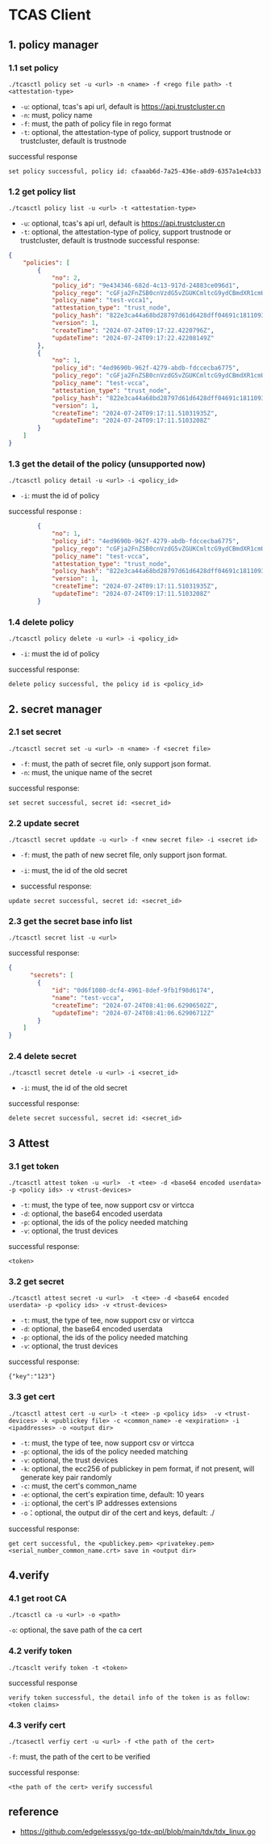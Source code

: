 # TCAS Client

## 1. policy manager
### 1.1 set policy 
```shell
./tcasctl policy set -u <url> -n <name> -f <rego file path> -t <attestation-type>
```
+ `-u`: optional, tcas's api url, default is https://api.trustcluster.cn
+ `-n`: must, policy name 
+ `-f`: must, the path of policy file in rego format
+ `-t`: optional, the attestation-type of policy, support trustnode or trustcluster, default is trustnode

successful response
```shell
set policy successful, policy id: cfaaab6d-7a25-436e-a8d9-6357a1e4cb33
```

### 1.2 get policy list
```shell
./tcasctl policy list -u <url> -t <attestation-type>
```
+ `-u`: optional, tcas's api url, default is https://api.trustcluster.cn
+ `-t`: optional, the attestation-type of policy, support trustnode or trustcluster, default is trustnode
successful response: 

```json
{
    "policies": [
        {
            "no": 2,
            "policy_id": "9e434346-682d-4c13-917d-24883ce096d1",
            "policy_rego": "cGFja2FnZSB0cnVzdG5vZGUKCmltcG9ydCBmdXR1cmUua2V5d29yZHMuZXZlcnkKCmRlZmF1bHQgdHJ1c3Rfbm9kZSA6PSBmYWxzZQoKdHJ1c3Rfbm9kZSB7CglhbGxvd2VkX25vZGUoaW5wdXQudHJ1c3Rfbm9kZSkKfQoKYWxsb3dlZF9ub2RlKG5vZGUpIHsKCW5vZGUudGVlLnZpcnRjY2FfcmltID09ICJlYTIxY2NlMWJiODM2Y2E3OTc4NGFjMTFhMmZlMjg4YzY3MWU1ZjYyYzI4ODM3MThlZDhkYTU5OTQ3YWUyOGIxIgoJbm9kZS50ZWUudmlydGNjYV9yZW0wID0gIjM3YTRhMDRmZTRjYjIxYTgwYTgxNDE5ZWI0Zjc1OTJmNzI3MTA2OTcyN2ZiNWViODU5ZmQxYjUwMzE5YmZhZTQiCn0K",
            "policy_name": "test-vcca1",
            "attestation_type": "trust_node",
            "policy_hash": "822e3ca44a68bd28797d61d6428dff04691c1811093d3cd589febd2b00309842",
            "version": 1,
            "createTime": "2024-07-24T09:17:22.4220796Z",
            "updateTime": "2024-07-24T09:17:22.42208149Z"
        },
        {
            "no": 1,
            "policy_id": "4ed9690b-962f-4279-abdb-fdccecba6775",
            "policy_rego": "cGFja2FnZSB0cnVzdG5vZGUKCmltcG9ydCBmdXR1cmUua2V5d29yZHMuZXZlcnkKCmRlZmF1bHQgdHJ1c3Rfbm9kZSA6PSBmYWxzZQoKdHJ1c3Rfbm9kZSB7CglhbGxvd2VkX25vZGUoaW5wdXQudHJ1c3Rfbm9kZSkKfQoKYWxsb3dlZF9ub2RlKG5vZGUpIHsKCW5vZGUudGVlLnZpcnRjY2FfcmltID09ICJlYTIxY2NlMWJiODM2Y2E3OTc4NGFjMTFhMmZlMjg4YzY3MWU1ZjYyYzI4ODM3MThlZDhkYTU5OTQ3YWUyOGIxIgoJbm9kZS50ZWUudmlydGNjYV9yZW0wID0gIjM3YTRhMDRmZTRjYjIxYTgwYTgxNDE5ZWI0Zjc1OTJmNzI3MTA2OTcyN2ZiNWViODU5ZmQxYjUwMzE5YmZhZTQiCn0K",
            "policy_name": "test-vcca",
            "attestation_type": "trust_node",
            "policy_hash": "822e3ca44a68bd28797d61d6428dff04691c1811093d3cd589febd2b00309842",
            "version": 1,
            "createTime": "2024-07-24T09:17:11.51031935Z",
            "updateTime": "2024-07-24T09:17:11.5103208Z"
        }
    ]
}
```

### 1.3 get the detail of the policy  (unsupported now)
```shell
./tcasctl policy detail -u <url> -i <policy_id>
```

+ `-i`: must the id of policy

successful response : 
```json
        {
            "no": 1,
            "policy_id": "4ed9690b-962f-4279-abdb-fdccecba6775",
            "policy_rego": "cGFja2FnZSB0cnVzdG5vZGUKCmltcG9ydCBmdXR1cmUua2V5d29yZHMuZXZlcnkKCmRlZmF1bHQgdHJ1c3Rfbm9kZSA6PSBmYWxzZQoKdHJ1c3Rfbm9kZSB7CglhbGxvd2VkX25vZGUoaW5wdXQudHJ1c3Rfbm9kZSkKfQoKYWxsb3dlZF9ub2RlKG5vZGUpIHsKCW5vZGUudGVlLnZpcnRjY2FfcmltID09ICJlYTIxY2NlMWJiODM2Y2E3OTc4NGFjMTFhMmZlMjg4YzY3MWU1ZjYyYzI4ODM3MThlZDhkYTU5OTQ3YWUyOGIxIgoJbm9kZS50ZWUudmlydGNjYV9yZW0wID0gIjM3YTRhMDRmZTRjYjIxYTgwYTgxNDE5ZWI0Zjc1OTJmNzI3MTA2OTcyN2ZiNWViODU5ZmQxYjUwMzE5YmZhZTQiCn0K",
            "policy_name": "test-vcca",
            "attestation_type": "trust_node",
            "policy_hash": "822e3ca44a68bd28797d61d6428dff04691c1811093d3cd589febd2b00309842",
            "version": 1,
            "createTime": "2024-07-24T09:17:11.51031935Z",
            "updateTime": "2024-07-24T09:17:11.5103208Z"
        }
```

### 1.4 delete policy
```shell
./tcasctl policy delete -u <url> -i <policy_id>
```
+ `-i`: must the id of policy

successful response:
```shell
delete policy successful, the policy id is <policy_id>
```

## 2. secret manager 
### 2.1 set secret 
```shell
./tcasctl secret set -u <url> -n <name> -f <secret file> 
```
+ `-f`: must, the path of secret file, only support json format.
+ `-n`: must, the unique name of the secret 

successful response: 
```shell
set secret successful, secret id: <secret_id>
```

### 2.2 update secret 
```shell
./tcasctl secret upddate -u <url> -f <new secret file> -i <secret id> 
```

+ `-f`: must, the path of new secret file, only support json format.
+ `-i`: must, the id of the old secret

+ successful response:
```shell
update secret successful, secret id: <secret_id>
```


### 2.3 get the secret base info list
```shell
./tcasctl secret list -u <url> 
```

successful response:
```json
{
      "secrets": [
        {
            "id": "0d6f1080-dcf4-4961-8def-9fb1f98d6174",
            "name": "test-vcca",
            "createTime": "2024-07-24T08:41:06.62906502Z",
            "updateTime": "2024-07-24T08:41:06.62906712Z"
        }
    ]
}
```

### 2.4 delete secret 
```shell
./tcasctl secret detele -u <url> -i <secret_id>
```
+ `-i`: must, the id of the old secret

successful response:
```shell
delete secret successful, secret id: <secret_id>
```

## 3 Attest
### 3.1 get token 
```shell
./tcasctl attest token -u <url>  -t <tee> -d <base64 encoded userdata> -p <policy ids> -v <trust-devices>
```
+ `-t`: must, the type of tee, now support csv or virtcca
+ `-d`: optional, the base64 encoded userdata
+ `-p`: optional, the ids of the policy needed matching
+ `-v`: optional, the trust devices

successful response:
```shell
<token>
```

### 3.2 get secret 
```shell
./tcasctl attest secret -u <url>  -t <tee> -d <base64 encoded userdata> -p <policy ids> -v <trust-devices>
```
+ `-t`: must, the type of tee, now support csv or virtcca
+ `-d`: optional, the base64 encoded userdata
+ `-p`: optional, the ids of the policy needed matching 
+ `-v`: optional, the trust devices

successful response:
```shell
{"key":"123"}
```

### 3.3 get cert  
```shell 
./tcasctl attest cert -u <url> -t <tee> -p <policy ids>  -v <trust-devices> -k <publickey file> -c <common_name> -e <expiration> -i <ipaddresses> -o <output dir> 
```
+ `-t`: must, the type of tee, now support csv or virtcca
+ `-p`: optional, the ids of the policy needed matching 
+ `-v`: optional, the trust devices
+ `-k`: optional, the ecc256 of publickey in pem format, if not present, will generate key pair randomly 
+ `-c`: must, the cert's common_name 
+ `-e`: optional, the cert's expiration time, default: 10 years
+ `-i`: optional, the cert's IP addresses extensions
+ `-o`：optional, the output dir of the cert and keys, default: ./

successful response:
```shell
get cert successful, the <publickey.pem> <privatekey.pem> <serial_number_common_name.crt> save in <output dir>
```

## 4.verify
### 4.1 get root CA
```shell
./tcasctl ca -u <url> -o <path> 
```
`-o`: optional, the save path of the ca cert 

### 4.2 verify token
```shell
./tcasclt verify token -t <token>
```
successful response
```shell
verify token successful, the detail info of the token is as follow:
<token claims>
```

### 4.3 verify cert
```shell
./tcasectl verfiy cert -u <url> -f <the path of the cert> 
```
`-f`: must, the path of the cert to be verified

successful response:
```shell
<the path of the cert> verify successful 
```

## reference
+ https://github.com/edgelesssys/go-tdx-qpl/blob/main/tdx/tdx_linux.go